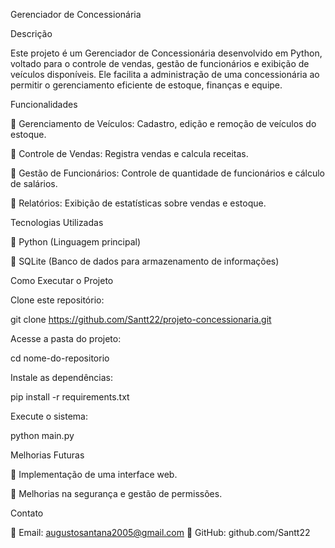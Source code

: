 Gerenciador de Concessionária




Descrição

Este projeto é um Gerenciador de Concessionária desenvolvido em Python, voltado para o controle de vendas, gestão de funcionários e exibição de veículos disponíveis. Ele facilita a administração de uma concessionária ao permitir o gerenciamento eficiente de estoque, finanças e equipe.

Funcionalidades

📌 Gerenciamento de Veículos: Cadastro, edição e remoção de veículos do estoque.

📌 Controle de Vendas: Registra vendas e calcula receitas.

📌 Gestão de Funcionários: Controle de quantidade de funcionários e cálculo de salários.

📌 Relatórios: Exibição de estatísticas sobre vendas e estoque.

Tecnologias Utilizadas

🐍 Python (Linguagem principal)

📂 SQLite (Banco de dados para armazenamento de informações)

Como Executar o Projeto

Clone este repositório:

git clone https://github.com/Santt22/projeto-concessionaria.git

Acesse a pasta do projeto:

cd nome-do-repositorio

Instale as dependências:

pip install -r requirements.txt

Execute o sistema:

python main.py

Melhorias Futuras

🔹 Implementação de uma interface web.

🔹 Melhorias na segurança e gestão de permissões.

Contato

📧 Email: augustosantana2005@gmail.com 
🐙 GitHub: github.com/Santt22
